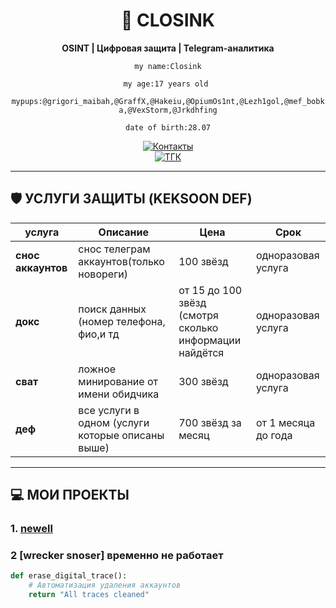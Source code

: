 <div align="center">

# 🔐 CLOSINK 
**OSINT | Цифровая защита | Telegram-аналитика**  

`my name:Closink`

`my age:17 years old `

`mypups:@grigori_maibah,@GraffX,@Hakeiu,@OpiumOs1nt,@Lezh1gol,@mef_bobka,@VexStorm,@Jrkdhfing`

`date of birth:28.07`


[![Контакты](https://img.shields.io/badge/мой_тг-26A5E4?style=for-the-badge&logo=telegram)](https://t.me/closink)  
[![ТГК](https://img.shields.io/badge/Мой_Канал-0088CC?style=for-the-badge&logo=telegram)](https://t.me/https://t.me/+bNP53gq3IvI5MDcy)  


</div>

---

## 🛡 УСЛУГИ ЗАЩИТЫ (KEKSOON DEF)
услуга | Описание | Цена | Срок
-------|----------|------|-----
**снос аккаунтов** | снос телеграм аккаунтов(только новореги) | 100 звёзд | одноразовая услуга
**докс** | поиск данных (номер телефона, фио,и тд | от 15 до 100 звёзд (смотря сколько информации найдётся | одноразовая услуга
**сват** | ложное минирование от имени обидчика | 300 звёзд | одноразовая услуга
**деф** | все услуги в одном  (услуги которые описаны выше)|700 звёзд за месяц|от 1 месяца до года 



---

## 💻 МОИ ПРОЕКТЫ

### 1. [newell](https://t.me/+bNP53gq3IvI5MDcy)
### 2 [wrecker snoser] временно не работает
```python
def erase_digital_trace():
    # Автоматизация удаления аккаунтов
    return "All traces cleaned"
